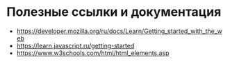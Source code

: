 # Полезные ссылки и документация

 * https://developer.mozilla.org/ru/docs/Learn/Getting_started_with_the_web
 * https://learn.javascript.ru/getting-started
 * https://www.w3schools.com/html/html_elements.asp
